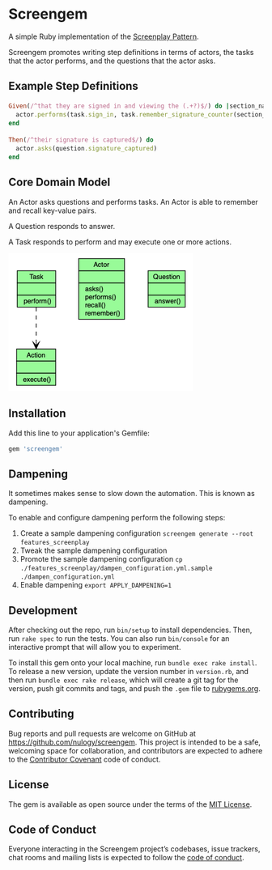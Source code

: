 # Screengem

A simple Ruby implementation of the [Screenplay Pattern](https://ideas.riverglide.com/page-objects-refactored-12ec3541990). 

Screengem promotes writing step definitions in terms of actors, the tasks that the actor performs, 
and the questions that the actor asks. 

## Example Step Definitions

```ruby
Given(/^that they are signed in and viewing the (.+?)$/) do |section_name|
  actor.performs(task.sign_in, task.remember_signature_counter(section_name))
end

Then(/^their signature is captured$/) do
  actor.asks(question.signature_captured)
end
```

## Core Domain Model

An Actor asks questions and performs tasks.
An Actor is able to remember and recall key-value pairs.

A Question responds to answer.

A Task responds to perform and may execute one or more actions.

![Core Domain Model](/images/ScreengemCore.png)

## Installation

Add this line to your application's Gemfile:

```ruby
gem 'screengem'
```

## Dampening

It sometimes makes sense to slow down the automation. This is known as dampening.

To enable and configure dampening perform the following steps:

1. Create a sample dampening configuration `screengem generate --root features_screenplay`
1. Tweak the sample dampening configuration
1. Promote the sample dampening configuration `cp ./features_screenplay/dampen_configuration.yml.sample ./dampen_configuration.yml`
1. Enable dampening `export APPLY_DAMPENING=1`


## Development

After checking out the repo, run `bin/setup` to install dependencies. Then, run `rake spec` to run the tests. You can also run `bin/console` for an interactive prompt that will allow you to experiment.

To install this gem onto your local machine, run `bundle exec rake install`. To release a new version, update the version number in `version.rb`, and then run `bundle exec rake release`, which will create a git tag for the version, push git commits and tags, and push the `.gem` file to [rubygems.org](https://rubygems.org).

## Contributing

Bug reports and pull requests are welcome on GitHub at https://github.com/nulogy/screengem. This project is intended to be a safe, welcoming space for collaboration, and contributors are expected to adhere to the [Contributor Covenant](http://contributor-covenant.org) code of conduct.

## License

The gem is available as open source under the terms of the [MIT License](https://opensource.org/licenses/MIT).

## Code of Conduct

Everyone interacting in the Screengem project’s codebases, issue trackers, chat rooms and mailing lists is expected to follow the [code of conduct](https://github.com/nulogy/screengem/blob/master/CODE_OF_CONDUCT.md).
